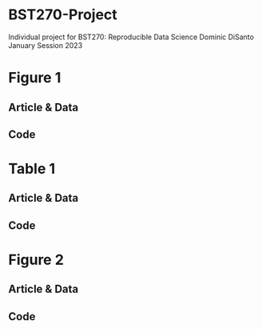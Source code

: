 # BST270-Project
Individual project for BST270: Reproducible Data Science
Dominic DiSanto
January Session 2023

# Figure 1

## Article & Data

## Code


# Table 1

## Article & Data

## Code


# Figure 2

## Article & Data

## Code

